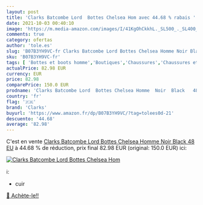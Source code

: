 ```yaml
---
layout: post
title: 'Clarks Batcombe Lord  Bottes Chelsea Hom avec 44.68 % rabais '
date: 2021-10-03 00:40:10
image: 'https://m.media-amazon.com/images/I/41KgOhCkkhL._SL500_._SL400_.jpg'
comments: true
category: ofertas
author: 'tole.es'
slug: 'B07B3YH9VC-fr Clarks Batcombe Lord Bottes Chelsea Homme Noir Black 48 EU'
sku: 'B07B3YH9VC-fr'
tags: [ 'Bottes et boots homme','Boutiques','Chaussures','Chaussures et Sacs','Chaussures homme','Custom Stores','clarks', ]
actualPrice: 82.98 EUR
currency: EUR
price: 82.98
comparePrice: 150.0 EUR
prodname: 'Clarks Batcombe Lord  Bottes Chelsea Homme  Noir  Black   48 EU'
country: 'fr'
flag: '🇫🇷'
brand: 'Clarks'
buyurl: 'https://www.amazon.fr/dp/B07B3YH9VC/?tag=tolees0d-21'
descuento: '44.68'
average: '82.98'
---
```


C'est en vente [Clarks Batcombe Lord  Bottes Chelsea Homme  Noir  Black   48 EU](https://www.amazon.fr/dp/B07B3YH9VC/?tag=tolees0d-21)  à  44.68 % de réduction, prix final  82.98 EUR (original: 150.0 EUR) ici:

[![Clarks Batcombe Lord  Bottes Chelsea Hom](https://m.media-amazon.com/images/I/41KgOhCkkhL._SL500_._SL400_.jpg)](https://www.amazon.fr/dp/B07B3YH9VC/?tag=tolees0d-21)

ℹ️:

- cuir

[🛒 Achète-le!!](https://www.amazon.fr/dp/B07B3YH9VC/?tag=tolees0d-21)
